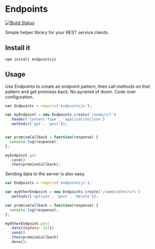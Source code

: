 Endpoints
=========

[![Build Status](https://travis-ci.org/kahnjw/endpoints.png)](https://travis-ci.org/kahnjw/endpoints)

Simple helper library for your REST service clients.

## Install it

```
npm install endpointsjs
```

## Usage

Use Endpoints to create an endpoint pattern, then call methods on that pattern and get promises back. No pyramid of doom. Code over configuration.

```javascript
var Endpoints = require('endpointsjs');

var myEndpoint = new Endpoints.create('/some/url')
  .header('Content-Type', 'application/json')
  .methods(['get', 'post']);


var promiseCallback = function(response) {
  console.log(response);
};

myEndpoint.get
  .send()
  .then(promiseCallback);
```

Sending data to the server is also easy

```javascript
var Endpoints = require('endpointsjs');

var myOtherEndpoint = new Endpoints.create('/some/other/url')
  .methods(['options', 'post', 'delete']);

var promiseCallback = function(response) {
  console.log(response);
};

myOtherEndpoint.post
  .data({myData: 123})
  .send()
  .then(promiseCallback)
  .done();
```
